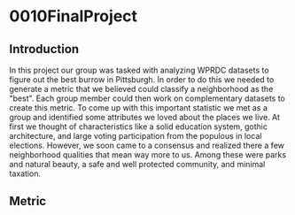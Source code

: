 # 0010FinalProject


## Introduction 
In this project our group was tasked with analyzing WPRDC datasets to figure out the best burrow in Pittsburgh. In order to do this we needed to generate a metric that we believed could classify a neighborhood as the "best". Each group member could then work on complementary datasets to create this metric. To come up with this important statistic we met as a group and identified some attributes we loved about the places we live. At first we thought of characteristics like a solid education system, gothic architecture, and large voting participation from the populous in local elections. However, we soon came to a consensus and realized there a few neighborhood qualities that mean way more to us. Among these were parks and natural beauty, a safe and well protected community, and minimal taxation. 


## Metric

